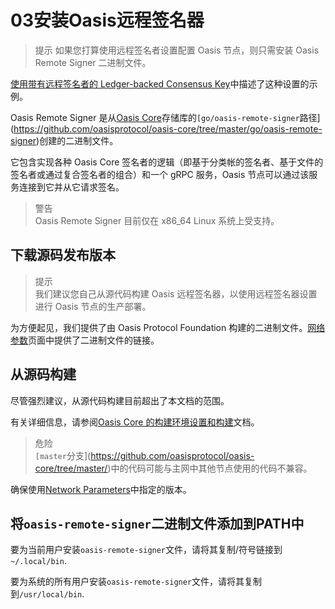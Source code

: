 # 03安装Oasis远程签名器

> 提示  如果您打算使用远程签名者设置配置 Oasis 节点，则只需安装 Oasis Remote Signer 二进制文件。

[使用带有远程签名者的 Ledger-backed Consensus Key](https://docs.oasis.dev/general/run-a-node/advanced/using-ledger-backed-consensus-key-with-a-remote-signer)中描述了这种设置的示例。

Oasis Remote Signer 是从[Oasis Core](https://github.com/oasisprotocol/oasis-core)存储库的`[go/oasis-remote-signer`路径](https://github.com/oasisprotocol/oasis-core/tree/master/go/oasis-remote-signer)创建的二进制文件。

它包含实现各种 Oasis Core 签名者的逻辑（即基于分类帐的签名者、基于文件的签名者或通过复合签名者的组合）和一个 gRPC 服务，Oasis 节点可以通过该服务连接到它并从它请求签名。

> 警告  
Oasis Remote Signer 目前仅在 x86_64 Linux 系统上受支持。

## 下载源码发布版本

> 提示  
我们建议您自己从源代码构建 Oasis 远程签名器，以使用远程签名器设置进行 Oasis 节点的生产部署。

为方便起见，我们提供了由 Oasis Protocol Foundation 构建的二进制文件。[网络参数](https://docs.oasis.dev/general/oasis-network/network-parameters)页面中提供了二进制文件的链接。

## 从源码构建

尽管强烈建议，从源代码构建目前超出了本文档的范围。

有关详细信息，请参阅[Oasis Core 的构建环境设置和构建](https://docs.oasis.dev/oasis-core/development-setup/build-environment-setup-and-building)文档。

> 危险  
`[master`分支](https://github.com/oasisprotocol/oasis-core/tree/master/)中的代码可能与主网中其他节点使用的代码不兼容。

确保使用[Network Parameters](https://docs.oasis.dev/general/oasis-network/network-parameters)中指定的版本。

## 将`oasis-remote-signer`二进制文件添加到PATH中

要为当前用户安装`oasis-remote-signer`文件，请将其复制/符号链接到`~/.local/bin`.

要为系统的所有用户安装`oasis-remote-signer`文件，请将其复制到`/usr/local/bin`.